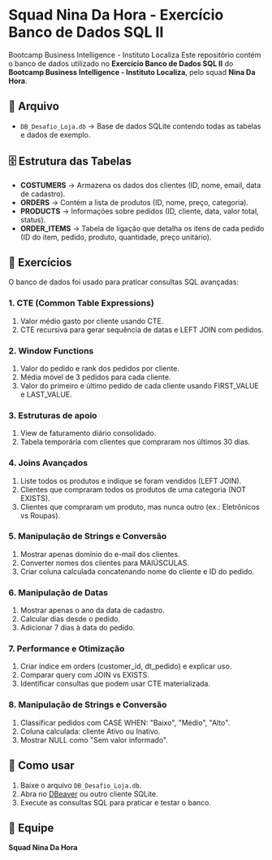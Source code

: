 # Squad Nina Da Hora - Exercício Banco de Dados SQL II
 Bootcamp Business Intelligence - Instituto Localiza
Este repositório contém o banco de dados utilizado no **Exercício Banco de Dados SQL II** do **Bootcamp Business Intelligence - Instituto Localiza**, pelo squad **Nina Da Hora**.

## 📂 Arquivo
- `DB_Desafio_Loja.db` → Base de dados SQLite contendo todas as tabelas e dados de exemplo.

## 🗄️ Estrutura das Tabelas
- **COSTUMERS** → Armazena os dados dos clientes (ID, nome, email, data de cadastro). 
- **ORDERS** → Contém a lista de produtos (ID, nome, preço, categoria).
- **PRODUCTS** → Informações sobre pedidos (ID, cliente, data, valor total, status).
- **ORDER_ITEMS** → Tabela de ligação que detalha os itens de cada pedido (ID do item, pedido, produto, quantidade, preço unitário).   

## 📝 Exercícios
O banco de dados foi usado para praticar consultas SQL avançadas:
### 1. CTE (Common Table Expressions)
1. Valor médio gasto por cliente usando CTE. 
2. CTE recursiva para gerar sequência de datas e LEFT JOIN com pedidos.

### 2. Window Functions
1. Valor do pedido e rank dos pedidos por cliente.  
2. Média móvel de 3 pedidos para cada cliente. 
3. Valor do primeiro e último pedido de cada cliente usando FIRST_VALUE e LAST_VALUE.

### 3. Estruturas de apoio
1. View de faturamento diário consolidado.
2. Tabela temporária com clientes que compraram nos últimos 30 dias. 

### 4. Joins Avançados
1. Liste todos os produtos e indique se foram vendidos (LEFT JOIN).
2. Clientes que compraram todos os produtos de uma categoria (NOT EXISTS).
3. Clientes que compraram um produto, mas nunca outro (ex.: Eletrônicos vs Roupas).

### 5. Manipulação de Strings e Conversão
1. Mostrar apenas domínio do e-mail dos clientes.
2. Converter nomes dos clientes para MAIÚSCULAS.
3. Criar coluna calculada concatenando nome do cliente e ID do pedido.

### 6. Manipulação de Datas
1. Mostrar apenas o ano da data de cadastro.
2. Calcular dias desde o pedido.
3. Adicionar 7 dias à data do pedido.

### 7. Performance e Otimização
1. Criar índice em orders (customer_id, dt_pedido) e explicar uso.
2. Comparar query com JOIN vs EXISTS.
3. Identificar consultas que podem usar CTE materializada.

### 8. Manipulação de Strings e Conversão
1. Classificar pedidos com CASE WHEN: "Baixo", "Médio", "Alto".
2. Coluna calculada: cliente Ativo ou Inativo.
3. Mostrar NULL como "Sem valor informado".

## 🚀 Como usar
1. Baixe o arquivo `DB_Desafio_Loja.db`.  
2. Abra no [DBeaver](https://dbeaver.io/) ou outro cliente SQLite.  
3. Execute as consultas SQL para praticar e testar o banco.

## 👥 Equipe
**Squad Nina Da Hora**  
